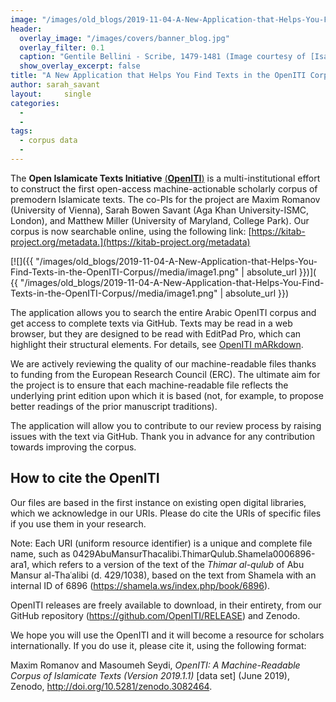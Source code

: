 ```yaml
---
image: "/images/old_blogs/2019-11-04-A-New-Application-that-Helps-You-Find-Texts-in-the-OpenITI-Corpus//media/image1.png"
header:
  overlay_image: "/images/covers/banner_blog.jpg"
  overlay_filter: 0.1
  caption: "Gentile Bellini - Scribe, 1479-1481 (Image courtesy of [Isabella Stewart Gardner Museum](https://www.gardnermuseum.org/experience/collection/10755), Boston)" 
  show_overlay_excerpt: false 
title: "A New Application that Helps You Find Texts in the OpenITI Corpus"			
author: sarah_savant		
layout:		single
categories:
  - 
  - 
tags:
  - corpus data
  - 
---
```

The **Open Islamicate Texts Initiative** [(**OpenITI**)](http://kitab-project.org/openiti/) is a multi-institutional effort to construct the first open-access machine-actionable scholarly corpus of premodern Islamicate texts. The co-PIs for the project are Maxim Romanov (University of Vienna), Sarah Bowen Savant (Aga Khan University-ISMC, London), and Matthew Miller (University of Maryland, College Park). Our corpus is now searchable online, using the following link: [https://kitab-project.org/metadata.](https://kitab-project.org/metadata)

[![]({{ "/images/old_blogs/2019-11-04-A-New-Application-that-Helps-You-Find-Texts-in-the-OpenITI-Corpus//media/image1.png" | absolute_url }})]( {{ "/images/old_blogs/2019-11-04-A-New-Application-that-Helps-You-Find-Texts-in-the-OpenITI-Corpus//media/image1.png" | absolute_url }})

The application allows you to search the entire Arabic OpenITI corpus and get access to complete texts via GitHub. Texts may be read in a web browser, but they are designed to be read with EditPad Pro, which can highlight their structural elements. For details, see [OpenITI mARkdown](https://maximromanov.github.io/mARkdown/).

We are actively reviewing the quality of our machine-readable files thanks to funding from the European Research Council (ERC). The ultimate aim for the project is to ensure that each machine-readable file reflects the underlying print edition upon which it is based (not, for example, to propose better readings of the prior manuscript traditions).

The application will allow you to contribute to our review process by raising issues with the text via GitHub. Thank you in advance for any contribution towards improving the corpus.

## How to cite the OpenITI

Our files are based in the first instance on existing open digital libraries, which we acknowledge in our URIs. Please do cite the URIs of specific files if you use them in your research.

Note: Each URI (uniform resource identifier) is a unique and complete file name, such as 0429AbuMansurThacalibi.ThimarQulub.Shamela0006896-ara1, which refers to a version of the text of the *Thimar al-qulub* of Abu Mansur al-Thaʿalibi (d. 429/1038), based on the text from Shamela with an internal ID of 6896 (<https://shamela.ws/index.php/book/6896>).

OpenITI releases are freely available to download, in their entirety, from our GitHub repository (<https://github.com/OpenITI/RELEASE>) and Zenodo.

We hope you will use the OpenITI and it will become a resource for scholars internationally. If you do use it, please cite it, using the following format: 

Maxim Romanov and Masoumeh Seydi, *OpenITI: A Machine-Readable Corpus of Islamicate Texts (Version 2019.1.1)* \[data set\] (June 2019), Zenodo, <http://doi.org/10.5281/zenodo.3082464>.
